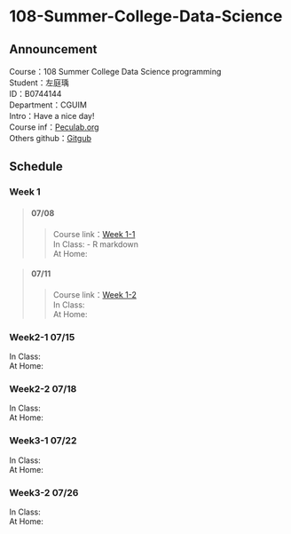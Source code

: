 # 108-Summer-College-Data-Science

## Announcement
Course：108 Summer College Data Science programming    
Student：左庭瑀  
ID：B0744144   
Department：CGUIM  
Intro：Have a nice day!   
Course inf：[Peculab.org](http://peculab.org/)             
Others github：[Gitgub](http://peculab.org/2019/07/03/108-全國夏季學院學員-github/)              

## Schedule      
 ### Week 1          
> #### 07/08       
>> Course link：[Week 1-1](http://peculab.org/2019/07/03/108-全國夏季學院課程內容/)          
>> In Class: - R markdown   
>> At Home:

> #### 07/11       
>> Course link：[Week 1-2](http://peculab.org/2019/07/10/108-全國夏季學院-7-11-class-2/)      
>> In Class:  
>> At Home:

### Week2-1 07/15
In Class:  
At Home:

### Week2-2 07/18
In Class:  
At Home:
 
### Week3-1 07/22
In Class:  
At Home:

### Week3-2 07/26
In Class:  
At Home:
